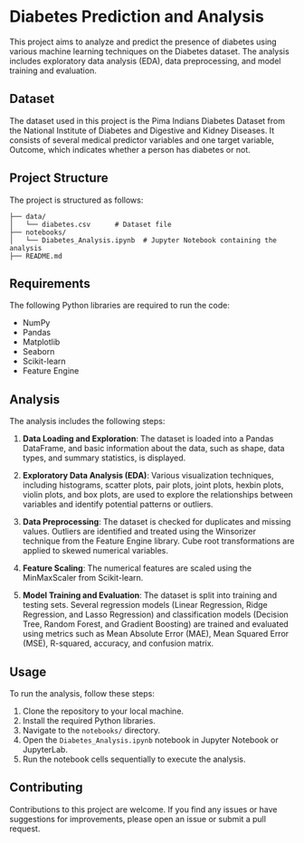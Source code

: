 # Diabetes Prediction and Analysis

This project aims to analyze and predict the presence of diabetes using various machine learning techniques on the Diabetes dataset. The analysis includes exploratory data analysis (EDA), data preprocessing, and model training and evaluation.

## Dataset

The dataset used in this project is the Pima Indians Diabetes Dataset from the National Institute of Diabetes and Digestive and Kidney Diseases. It consists of several medical predictor variables and one target variable, Outcome, which indicates whether a person has diabetes or not.

## Project Structure

The project is structured as follows:

```
├── data/
│   └── diabetes.csv      # Dataset file
├── notebooks/
│   └── Diabetes_Analysis.ipynb  # Jupyter Notebook containing the analysis
├── README.md
```

## Requirements

The following Python libraries are required to run the code:

- NumPy
- Pandas
- Matplotlib
- Seaborn
- Scikit-learn
- Feature Engine

## Analysis

The analysis includes the following steps:

1. **Data Loading and Exploration**: The dataset is loaded into a Pandas DataFrame, and basic information about the data, such as shape, data types, and summary statistics, is displayed.

2. **Exploratory Data Analysis (EDA)**: Various visualization techniques, including histograms, scatter plots, pair plots, joint plots, hexbin plots, violin plots, and box plots, are used to explore the relationships between variables and identify potential patterns or outliers.

3. **Data Preprocessing**: The dataset is checked for duplicates and missing values. Outliers are identified and treated using the Winsorizer technique from the Feature Engine library. Cube root transformations are applied to skewed numerical variables.

4. **Feature Scaling**: The numerical features are scaled using the MinMaxScaler from Scikit-learn.

5. **Model Training and Evaluation**: The dataset is split into training and testing sets. Several regression models (Linear Regression, Ridge Regression, and Lasso Regression) and classification models (Decision Tree, Random Forest, and Gradient Boosting) are trained and evaluated using metrics such as Mean Absolute Error (MAE), Mean Squared Error (MSE), R-squared, accuracy, and confusion matrix.

## Usage

To run the analysis, follow these steps:

1. Clone the repository to your local machine.
2. Install the required Python libraries.
3. Navigate to the `notebooks/` directory.
4. Open the `Diabetes_Analysis.ipynb` notebook in Jupyter Notebook or JupyterLab.
5. Run the notebook cells sequentially to execute the analysis.

## Contributing

Contributions to this project are welcome. If you find any issues or have suggestions for improvements, please open an issue or submit a pull request.
